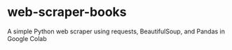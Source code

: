 # web-scraper-books
A simple Python web scraper using requests, BeautifulSoup, and Pandas in Google Colab
